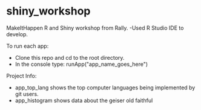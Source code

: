 shiny_workshop
==============

MakeItHappen R and Shiny workshop from Rally.
-Used R Studio IDE to develop. 

To run each app:
- Clone this repo and cd to the root directory.
- In the console type: runApp("app_name_goes_here")

Project Info:
- app_top_lang shows the top computer languages being implemented by git users. 
- app_histogram shows data about the geiser old faithful
